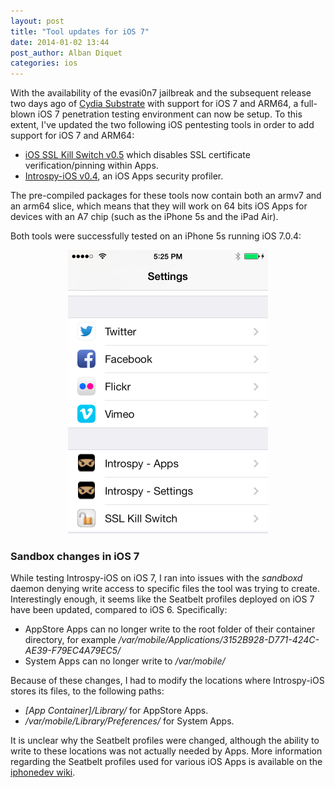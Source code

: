 ```yaml
---
layout: post
title: "Tool updates for iOS 7"
date: 2014-01-02 13:44
post_author: Alban Diquet
categories: ios
---
```


With the availability of the evasi0n7 jailbreak and the subsequent release two
days ago of [Cydia Substrate][substrate] with support for iOS 7 and ARM64, a
full-blown iOS 7 penetration testing environment can now be setup. To this
extent, I've updated the two following iOS pentesting tools in order to add
support for iOS 7 and ARM64:

* [iOS SSL Kill Switch v0.5][killswitch-gh] which disables SSL certificate
verification/pinning within Apps.
* [Introspy-iOS v0.4][introspy-gh], an iOS Apps security profiler.

The pre-compiled packages for these tools now contain both an armv7 and an
arm64 slice, which means that they will work on 64 bits iOS Apps for devices
with an A7 chip (such as the iPhone 5s and the iPad Air).

Both tools were successfully tested on an iPhone 5s running iOS 7.0.4:

<center> <img src="/images/posts/introspy-ios7.png"></img> </center>


### Sandbox changes in iOS 7

While testing Introspy-iOS on iOS 7, I ran into issues with the _sandboxd_
daemon denying write access to specific files the tool was trying to create.
Interestingly enough, it seems like the Seatbelt profiles deployed on iOS 7
have been updated, compared to iOS 6. Specifically:

* AppStore Apps can no longer write to the root folder of their container
directory, for example
_/var/mobile/Applications/3152B928-D771-424C-AE39-F79EC4A79EC5/_
* System Apps can no longer write to _/var/mobile/_

Because of these changes, I had to modify the locations where Introspy-iOS
stores its files, to the following paths:

* _[App Container]/Library/_ for AppStore Apps.
* _/var/mobile/Library/Preferences/_ for System Apps.

It is unclear why the Seatbelt profiles were changed, although the ability to
write to these locations was not actually needed by Apps. More information
regarding the Seatbelt profiles used for various iOS Apps is available on the
[iphonedev wiki][seatbelt-wiki].

[substrate]: http://www.cydiasubstrate.com/
[isec-gh]: https://github.com/iSECPartners/
[killswitch-gh]: https://github.com/iSECPartners/ios-ssl-kill-switch/releases
[introspy-gh]: https://github.com/iSECPartners/Introspy-iOS/releases
[seatbelt-wiki]: http://iphonedevwiki.net/index.php/Seatbelt
